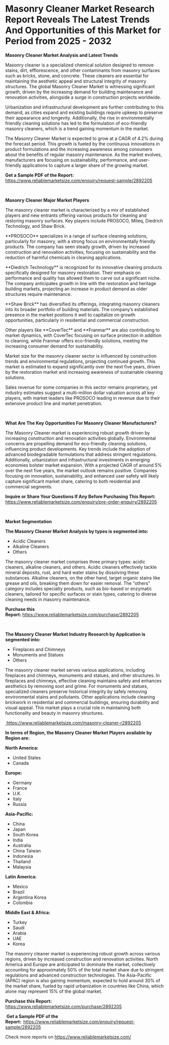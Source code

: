 <p><h1>Masonry Cleaner Market Research Report Reveals The Latest Trends And Opportunities of this Market for Period from 2025 - 2032</h1></p><p><strong>Masonry Cleaner Market Analysis and Latest Trends</strong></p>
<p><p>Masonry cleaner is a specialized chemical solution designed to remove stains, dirt, efflorescence, and other contaminants from masonry surfaces such as bricks, stone, and concrete. These cleaners are essential for maintaining the aesthetic appeal and structural integrity of masonry structures. The global Masonry Cleaner Market is witnessing significant growth, driven by the increasing demand for building maintenance and renovation activities, alongside a surge in construction projects worldwide. </p><p>Urbanization and infrastructural development are further contributing to this demand, as cities expand and existing buildings require upkeep to preserve their appearance and longevity. Additionally, the rise in environmentally friendly cleaning solutions has led to the formulation of eco-friendly masonry cleaners, which is a trend gaining momentum in the market.</p><p>The Masonry Cleaner Market is expected to grow at a CAGR of 4.2% during the forecast period. This growth is fueled by the continuous innovations in product formulations and the increasing awareness among consumers about the benefits of regular masonry maintenance. As the market evolves, manufacturers are focusing on sustainability, performance, and user-friendly applications to capture a larger share of the growing market.</p></p>
<p><strong>Get a Sample PDF of the Report:&nbsp;</strong> <a href="https://www.reliablemarketsize.com/enquiry/request-sample/2892205?utm_campaign=2300&utm_medium=2&utm_source=Github&utm_content=ia&utm_term=15032025&utm_id=masonry-cleaner">https://www.reliablemarketsize.com/enquiry/request-sample/2892205</a></p>
<p>&nbsp;</p>
<p><strong>Masonry Cleaner Major Market Players</strong></p>
<p><p>The masonry cleaner market is characterized by a mix of established players and new entrants offering various products for cleaning and restoring masonry surfaces. Key players include PROSOCO, Miteq, Diedrich Technology, and Shaw Brick. </p><p>**PROSOCO** specializes in a range of surface cleaning solutions, particularly for masonry, with a strong focus on environmentally friendly products. The company has seen steady growth, driven by increased construction and renovation activities, focusing on sustainability and the reduction of harmful chemicals in cleaning applications.</p><p>**Diedrich Technology** is recognized for its innovative cleaning products specifically designed for masonry restoration. Their emphasis on performance and quality has allowed them to carve out a significant niche. The company anticipates growth in line with the restoration and heritage building markets, projecting an increase in product demand as older structures require maintenance.</p><p>**Shaw Brick** has diversified its offerings, integrating masonry cleaners into its broader portfolio of building materials. The company’s established presence in the market positions it well to capitalize on growth opportunities, particularly in residential and commercial construction.</p><p>Other players like **CoverTec** and **Franmar** are also contributing to market dynamics, with CoverTec focusing on surface protection in addition to cleaning, while Franmar offers eco-friendly solutions, meeting the increasing consumer demand for sustainability.</p><p>Market size for the masonry cleaner sector is influenced by construction trends and environmental regulations, projecting continued growth. This market is estimated to expand significantly over the next five years, driven by the restoration market and increasing awareness of sustainable cleaning solutions.</p><p>Sales revenue for some companies in this sector remains proprietary, yet industry estimates suggest a multi-million dollar valuation across all key players, with market leaders like PROSOCO leading in revenue due to their extensive product line and market penetration.</p></p>
<p>&nbsp;</p>
<p><strong>What Are The Key Opportunities For Masonry Cleaner Manufacturers?</strong></p>
<p><p>The Masonry Cleaner market is experiencing robust growth driven by increasing construction and renovation activities globally. Environmental concerns are propelling demand for eco-friendly cleaning solutions, influencing product developments. Key trends include the adoption of advanced biodegradable formulations that address stringent regulations. Additionally, urbanization and infrastructural investments in emerging economies bolster market expansion. With a projected CAGR of around 5% over the next five years, the market outlook remains positive. Companies focusing on innovation, sustainability, and enhanced user safety will likely capture significant market share, catering to both residential and commercial segments.</p></p>
<p><strong>Inquire or Share Your Questions If Any Before Purchasing This Report:</strong> <a href="https://www.reliablemarketsize.com/enquiry/pre-order-enquiry/2892205?utm_campaign=2300&utm_medium=2&utm_source=Github&utm_content=ia&utm_term=15032025&utm_id=masonry-cleaner">https://www.reliablemarketsize.com/enquiry/pre-order-enquiry/2892205</a></p>
<p>&nbsp;</p>
<p><strong>Market Segmentation</strong></p>
<p><strong>The Masonry Cleaner Market Analysis by types is segmented into:</strong></p>
<p><ul><li>Acidic Cleaners</li><li>Alkaline Cleaners</li><li>Others</li></ul></p>
<p><p>The masonry cleaner market comprises three primary types: acidic cleaners, alkaline cleaners, and others. Acidic cleaners effectively tackle mineral deposits, rust, and hard water stains by dissolving these substances. Alkaline cleaners, on the other hand, target organic stains like grease and oils, breaking them down for easier removal. The "others" category includes specialty products, such as bio-based or enzymatic cleaners, tailored for specific surfaces or stain types, catering to diverse cleaning needs in masonry maintenance.</p></p>
<p><strong>Purchase this Report:&nbsp;</strong><a href="https://www.reliablemarketsize.com/purchase/2892205?utm_campaign=2300&utm_medium=2&utm_source=Github&utm_content=ia&utm_term=15032025&utm_id=masonry-cleaner">https://www.reliablemarketsize.com/purchase/2892205</a></p>
<p>&nbsp;</p>
<p><strong>The Masonry Cleaner Market Industry Research by Application is segmented into:</strong></p>
<p><ul><li>Fireplaces and Chimneys</li><li>Monuments and Statues</li><li>Others</li></ul></p>
<p><p>The masonry cleaner market serves various applications, including fireplaces and chimneys, monuments and statues, and other structures. In fireplaces and chimneys, effective cleaning maintains safety and enhances aesthetics by removing soot and grime. For monuments and statues, specialized cleaners preserve historical integrity by safely removing environmental stains and pollutants. Other applications include cleaning brickwork in residential and commercial buildings, ensuring durability and visual appeal. This market plays a crucial role in maintaining both functionality and beauty in masonry structures.</p></p>
<p><a href="https://www.reliablemarketsize.com/masonry-cleaner-r2892205?utm_campaign=2300&utm_medium=2&utm_source=Github&utm_content=ia&utm_term=15032025&utm_id=masonry-cleaner">&nbsp;https://www.reliablemarketsize.com/masonry-cleaner-r2892205</a></p>
<p><strong>In terms of Region, the Masonry Cleaner Market Players available by Region are:</strong></p>
<p>
    <p> <strong> North America: </strong>
        <ul>
            <li>United States</li>
            <li>Canada</li>
        </ul>
        </p> 
    <p> <strong> Europe: </strong>
        <ul>
            <li>Germany</li>
            <li>France</li>
            <li>U.K.</li>
            <li>Italy</li>
            <li>Russia</li>
        </ul>
        </p> 
    <p> <strong> Asia-Pacific: </strong>
        <ul>
            <li>China</li>
            <li>Japan</li>
            <li>South Korea</li>
            <li>India</li>
            <li>Australia</li>
            <li>China Taiwan</li>
            <li>Indonesia</li>
            <li>Thailand</li>
            <li>Malaysia</li>
        </ul>
        </p> 
    <p> <strong> Latin America: </strong>
        <ul>
            <li>Mexico</li>
            <li>Brazil</li>
            <li>Argentina Korea</li>
            <li>Colombia</li>
        </ul>
        </p> 
    <p> <strong> Middle East & Africa: </strong>
        <ul>
            <li>Turkey</li>
            <li>Saudi</li>
            <li>Arabia</li>
            <li>UAE</li>
            <li>Korea</li>
        </ul>
    </p>
    </p>
<p><p>The masonry cleaner market is experiencing robust growth across various regions, driven by increased construction and renovation activities. North America and Europe are anticipated to dominate the market, collectively accounting for approximately 50% of the total market share due to stringent regulations and advanced construction technologies. The Asia-Pacific (APAC) region is also gaining momentum, expected to hold around 30% of the market share, fueled by rapid urbanization in countries like China, which alone may represent 15% of the global market.</p></p>
<p><strong>Purchase this Report: </strong><a href="https://www.reliablemarketsize.com/purchase/2892205?utm_campaign=2300&utm_medium=2&utm_source=Github&utm_content=ia&utm_term=15032025&utm_id=masonry-cleaner">https://www.reliablemarketsize.com/purchase/2892205</a></p>
<p>&nbsp;<strong>Get a Sample PDF of the Report:&nbsp;&nbsp;</strong><a href="https://www.reliablemarketsize.com/enquiry/request-sample/2892205?utm_campaign=2300&utm_medium=2&utm_source=Github&utm_content=ia&utm_term=15032025&utm_id=masonry-cleaner">https://www.reliablemarketsize.com/enquiry/request-sample/2892205</a></p>
<p><strong></strong></p>
<p>Check more reports on <a href="https://www.reliablemarketsize.com/?utm_campaign=2300&utm_medium=2&utm_source=Github&utm_content=ia&utm_term=15032025&utm_id=masonry-cleaner">https://www.reliablemarketsize.com/</a></p>